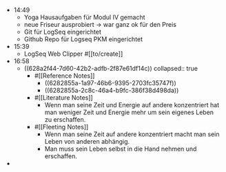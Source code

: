 - 14:49
	- Yoga Hausaufgaben für Modul IV gemacht
	- neue Friseur ausprobiert -> war ganz ok für den Preis
	- Git für LogSeq eingerichtet
	- Github Repo für Logseq PKM eingerichtet
- 15:39
	- LogSeq Web Clipper #[[to/create]]
- 16:58
	- ((628a2f44-7d60-42b2-adfb-2f87e61df14c))
	  collapsed:: true
		- #[[Reference Notes]]
			- ((6282855a-1a97-46b6-9395-2703fc35747f))
			- ((6282855a-2c8c-46a4-b9fc-386f38d498da))
		- #[[Literature Notes]]
			- Wenn man seine Zeit und Energie auf andere konzentriert hat man weniger Zeit und Energie mehr um sein eigenes Leben zu erschaffen.
		- #[[Fleeting Notes]]
			- Wenn man seine Zeit auf andere konzentriert macht man sein Leben von anderen abhängig.
			- Man muss sein Leben selbst in die Hand nehmen und erschaffen.
-
